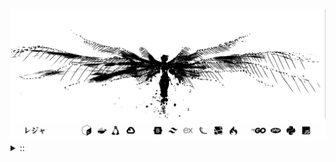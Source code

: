 <img src="./banner.png">
<details><summary> :: </summary>
<!--START_SECTION:waka-->

```
From: 09 August 2024 - To: 21 April 2025

Total Time: 1,295 hrs 35 mins

Python                     371 hrs 1 min   ///////------------------   26.55 %
PHP                        233 hrs 19 mins ////---------------------   16.70 %
Markdown                   208 hrs 52 mins ////---------------------   14.95 %
Other                      101 hrs 49 mins //-----------------------   07.29 %
```

<!--END_SECTION:waka-->
</details>
